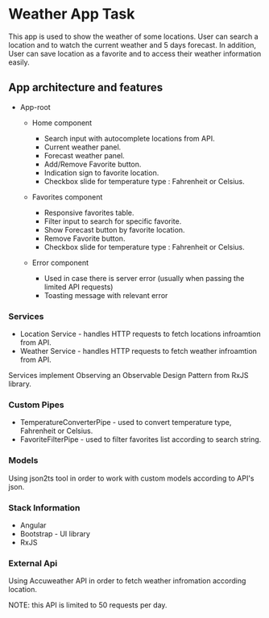 # Weather App Task

This app is used to show the weather of some locations.
User can search a location and to watch the current weather and 5 days forecast.
In addition, User can save location as a favorite and to access their weather information easily. 


## App architecture and features

- App-root

  - Home component 
  
    * Search input with autocomplete locations from API.
    * Current weather panel.
    * Forecast weather panel.
    * Add/Remove Favorite button.
    * Indication sign to favorite location.
    * Checkbox slide for temperature type : Fahrenheit or Celsius.
    
  - Favorites component 

    * Responsive favorites table.
    * Filter input to search for specific favorite.
    * Show Forecast button by favorite location.
    * Remove Favorite button.
    * Checkbox slide for temperature type : Fahrenheit or Celsius.
  
  - Error component   
 
    * Used in case there is server error (usually when passing the limited API requests)
    * Toasting message with relevant error
      
### Services

* Location Service - handles HTTP requests to fetch locations infroamtion from API.
* Weather Service - handles HTTP requests to fetch weather infroamtion from API.

Services implement Observing an Observable Design Pattern from RxJS library. 

### Custom Pipes

* TemperatureConverterPipe - used to convert temperature type, Fahrenheit or Celsius.
* FavoriteFilterPipe - used to filter favorites list according to search string.

### Models
 
 Using json2ts tool in order to work with custom models according to API's json. 

### Stack Information

* Angular 
* Bootstrap - UI library 
* RxJS

### External Api

Using Accuweather API in order to fetch weather infromation according location.

NOTE: this API is limited to 50 requests per day.
